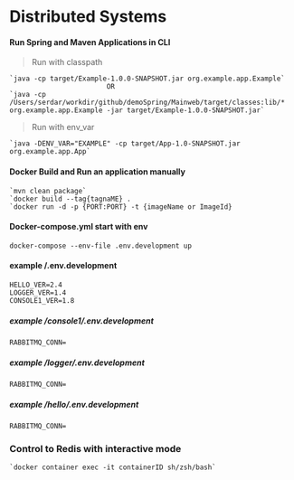 # Distributed Systems

#### Run Spring and Maven Applications in CLI
>Run with classpath
```
`java -cp target/Example-1.0.0-SNAPSHOT.jar org.example.app.Example`
                        OR
`java -cp /Users/serdar/workdir/github/demoSpring/Mainweb/target/classes:lib/* org.example.app.Example -jar target/Example-1.0.0-SNAPSHOT.jar`
```
>Run with env_var
```
`java -DENV_VAR="EXAMPLE" -cp target/App-1.0-SNAPSHOT.jar org.example.app.App`
```

#### Docker Build and Run an application manually
```
`mvn clean package`
`docker build --tag{tagnaME} .
`docker run -d -p {PORT:PORT} -t {imageName or ImageId}
```

#### Docker-compose.yml start with env
`docker-compose --env-file .env.development up`

#### example /.env.development
```
HELLO_VER=2.4
LOGGER_VER=1.4
CONSOLE1_VER=1.8
```

##### example /console1/.env.development
```
RABBITMQ_CONN=
```

##### example /logger/.env.development
```
RABBITMQ_CONN=
```

##### example /hello/.env.development
```
RABBITMQ_CONN=
```

### Control to Redis with interactive mode
```
`docker container exec -it containerID sh/zsh/bash`
```